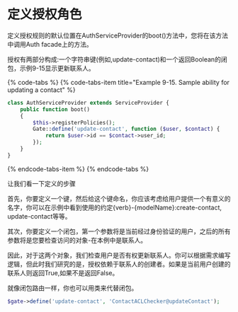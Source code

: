 # 定义授权角色

定义授权规则的默认位置在AuthServiceProvider的boot\(\)方法中，您将在该方法中调用Auth facade上的方法。

授权有两部分构成:一个字符串键\(例如,update-contact\)和一个返回Boolean的闭包，示例9-15显示更新联系人。

{% code-tabs %}
{% code-tabs-item title="Example 9-15. Sample ability for updating a contact" %}
```php
class AuthServiceProvider extends ServiceProvider {
    public function boot()
    {
        $this->registerPolicies();
        Gate::define('update-contact', function ($user, $contact) {
            return $user->id == $contact->user_id;
        });
    }
}
```
{% endcode-tabs-item %}
{% endcode-tabs %}

让我们看一下定义的步骤

首先，你要定义一个键，然后给这个键命名，你应该考虑给用户提供一个有意义的名字，你可以在示例中看到使用的约定{verb}-{modelName}:create-contact, update-contact等等。

其次，你要定义一个闭包，第一个参数将是当前经过身份验证的用户，之后的所有参数将是您要检查访问的对象-在本例中是联系人。

因此，对于这两个对象，我们检查用户是否有权更新联系人。你可以根据需求编写逻辑，但此时我们研究的是，授权依赖于联系人的创建者。如果是当前用户创建的联系人则返回True,如果不是返回False。

就像闭包路由一样，你也可以用类来代替闭包。

```php
$gate->define('update-contact', 'ContactACLChecker@updateContact');
```




